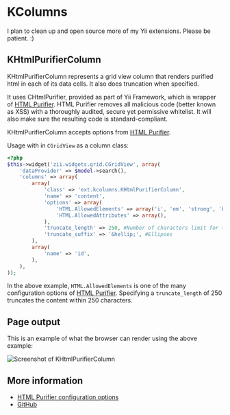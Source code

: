 KColumns
========

I plan to clean up and open source more of my Yii extensions. Please be patient. :)

KHtmlPurifierColumn
-------------------

KHtmlPurifierColumn represents a grid view column that renders purified html in each of its data cells. It also does truncation when specified.

It uses CHtmlPurifier, provided as part of Yii Framework, which is wrapper of [HTML Purifier](http://htmlpurifier.org). HTML Purifier removes all malicious code (better known as XSS) with a thoroughly audited, secure yet permissive whitelist. It will also make sure the resulting code is standard-compliant.

KHtmlPurifierColumn accepts options from [HTML Purifier](http://htmlpurifier.org/live/configdoc/plain.html).

Usage with in `CGridView` as a column class:

```php
<?php
$this->widget('zii.widgets.grid.CGridView', array(
	'dataProvider' => $model->search(),
	'columns' => array(
		array(
			'class' => 'ext.kcolumns.KHtmlPurifierColumn',
			'name' => 'content',
			'options' => array(
				'HTML.AllowedElements' => array('i', 'em', 'strong', 'b', 'sup', 'sub'),
				'HTML.AllowedAttributes' => array(),
			),
			'truncate_length' => 250, #Number of characters limit for truncation.
			'truncate_suffix' => '&hellip;', #Ellipses
		),
		array(
			'name' => 'id',
		),
	),
));
```

In the above example, `HTML.AllowedElements` is one of the many configuration options of [HTML Purifier](http://htmlpurifier.org/live/configdoc/plain.html). Specifying a `truncate_length` of 250 truncates the content within 250 characters.

Page output
-----------
This is an example of what the browser can render using the above example:

![Screenshot of KHtmlPurifierColumn](https://github.com/kahwee/yii-extensions/raw/master/protected/extensions/kcolumns/KHtmlPurifierColumn-screenshot.png "Screenshot of KHtmlPurifierColumn")

More information
----------------

 * [HTML Purifier configuration options](http://htmlpurifier.org/live/configdoc/plain.html)
 * [GitHub](https://github.com/kahwee/yii-extensions/tree/master/protected/extensions/kcolumns)
